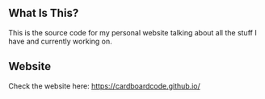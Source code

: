 ## **What Is This?**

This is the source code for my personal website talking about all the stuff I have and currently working on.

## **Website**

Check the website here: https://cardboardcode.github.io/
